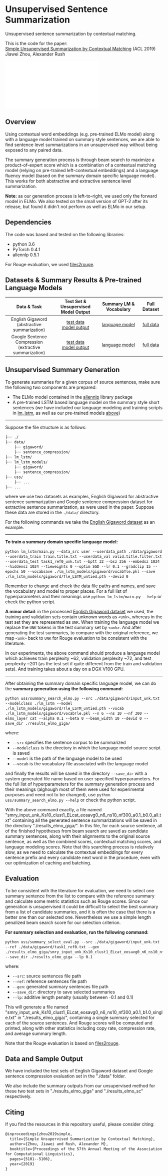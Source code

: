 # Unsupervised Sentence Summarization
Unsupervised sentence summarization by contextual matching.

This is the code for the paper: \
[Simple Unsupervised Summarization by Contextual Matching](https://arxiv.org/pdf/1907.13337.pdf) (ACL 2019) \
Jiawei Zhou, Alexander Rush

![cm2.pdf](./cm2.pdf)

## Overview

Using contextual word embeddings (e.g. pre-trained ELMo model) along with a language model trained on summary style sentences, we are able to find sentence level summarizations in an unsupervised way without being exposed to any paired data.

The summary generation process is through beam search to maximize a product-of-expert score which is a combination of a contextual matching model (relying on pre-trained left-contextual embeddings) and a language fluency model (based on the summary domain specific language model). This works for both abstractive and extractive sentence level summarization.

**Note:** as our generation process is left-to-right, we used only the forward model in ELMo. We also tested on the small version of GPT-2 after its release, but found it didn't not perform as well as ELMo in our setup.


## Dependencies

The code was based and tested on the following libraries:
- python 3.6
- PyTorch 0.4.1
- allennlp 0.5.1

For Rouge evaluation, we used [files2rouge](https://github.com/pltrdy/files2rouge).


## Datasets & Summary Results & Pre-trained Language Models

| Data & Task  | Test Set & <br>Unsupervised Model Output | Summary LM & Vocabulary | Full Dataset |
|:---:|:---:|:---:|:---:|
| English Gigaword <br>(abstractive summarization) | [test data](./data/gigaword) <br> [model output](./results_elmo_giga) | [language model](https://drive.google.com/file/d/1iF0tLvoo74-o22-1jUjMTrLwK948sMKp/view?usp=sharing) | [full data](https://github.com/harvardnlp/sent-summary) |
| Google Sentence Compression <br>(extractive summarization) | [test data](./data/sentence_compression) <br> [model output](./results_elmo_sc)| [language model](https://drive.google.com/file/d/1KVh7J6Mpj6W5YFV0DPAb81OwJSo26C7g/view?usp=sharing) | [full data](https://github.com/google-research-datasets/sentence-compression) |

## Unsupervised Summary Generation

To generate summaries for a given corpus of source sentences, make sure the following two components are prepared:
- The ELMo model contained in the [allennlp](https://github.com/allenai/allennlp) library package
- A pre-trained LSTM based language model on the summary style short sentences (we have included our language modeling and training scripts in [lm_lstm](./lm_lstm), as well as our pre-trained models [above](#Datasets-&-Summary-Results-&-Pre-trained-Language-Models))

---

Suppose the file structure is as follows:
```
├── ./
├── data/
    ├── gigaword/
    ├── sentence_compression/
├── lm_lstm/
├── lm_lstm_models/
    ├── gigaword/
    ├── sentence_compression/
├── uss/
    ├── ...
├── ...
```

where we use two datasets as examples, English Gigaword for abstractive sentence summarization and Google sentence compression dataset for extractive sentence summarization, as were used in the paper. Suppose these data are stored in the `./data/` directory.

For the following commands we take the [English Gigaword dataset](https://github.com/harvardnlp/sent-summary) as an example.

---

**To train a summary domain specific language model:**

```
python lm_lstm/main.py --data_src user --userdata_path ./data/gigaword --userdata_train train.title.txt --userdata_val valid.title.filter.txt --userdata_test task1_ref0_unk.txt --bptt 32 --bsz 256 --embedsz 1024 --hiddensz 1024 --tieweights 0 --optim SGD --lr 0.1 --gradclip 15 --epochs 50 --vocabsave ./lm_lstm_models/gigaword/vocabTle.pkl --save ./lm_lstm_models/gigaword/Tle_LSTM_untied.pth --devid 0
```
Remember to change and check the data file paths and names, and save the vocabulary and model to proper places. For a full list of hyperparameters and their meanings use `python lm_lstm/main.py --help` or check the python script.

**A minor detail**: in the processed [English Gigaword dataset](https://github.com/harvardnlp/sent-summary) we used, the training and validation sets contain unknown words as `<unk>`, whereas in the test set they are represented as `UNK`. When training the language model we replace the `UNK` tokens in the test summary set by `<unk>`. And after generating the test summaries, to compare with the original reference, we map `<unk>` back to `UNK` for Rouge evaluation to be consistent with the literature.

In our experiments, the above command should produce a language model which achieves train perplexity ~62, validation perplexity ~72, and test perplexity ~201 (as the test set if quite different from the train and validation sets). And training takes about a day on a DGX V100 GPU.

---

After obtaining the summary domain specific language model, we can do the **summary generation using the following command:**

```
python uss/summary_search_elmo.py --src ./data/gigaword/input_unk.txt --modelclass ./lm_lstm --model ./lm_lstm_models/gigaword/Tle_LSTM_untied.pth --vocab ./lm_lstm_models/gigaword/vocabTle.pkl --n 6 --ns 10 --nf 300 --elmo_layer cat --alpha 0.1 --beta 0 --beam_width 10 --devid 0 --save_dir ./results_elmo_giga/
```

where:
- `--src` specifies the sentence corpus to be summarized
- `--modelclass` is the directory in which the language model source script is saved
- `--model` is the path of the language model to be used
- `--vocab` is the vocabulary file associated with the language model

and finally the results will be saved in the directory `--save_dir` with a system generated file name based on user specified hyperparameters. For the full list of hyperparameters for the summary generation process and their meanings (alghough most of them were used for experimental purposes and need not to be changed), use `python uss/summary_search_elmo.py --help` or check the python script.

With the above command exactly, a file named "smry_input_unk_Ks10_clust1_ELcat_eosavg0_n6_ns10_nf300_a0.1_b0.0_all.txt" containing all the generated sentence summarizations will be saved in the directory "./results_elmo_giga/". In this file, for each source sentence, all of the finished hypotheses from beam search are saved as candidate summary sentences, along with their alignments to the original source sentence, as well as the combined scores, contextual matching scores, and language modeling scores. Note that this searching process is relatively slow, as we need to calculate the contextual embeddings for every sentence prefix and every candidate next word in the procedure, even with our optimization of caching and batching.


## Evaluation

To be consistent with the literature for evaluation, we need to select one summary sentence from the list to compare with the reference summary and calculate some metric statistics such as Rouge scores. Since our generation is unsupervised it could be difficult to select the best summary from a list of candidate summaries, and it is often the case that there is a better one than our selected one. Nevertheless we use a simple length penalized beam search score for our selection criterion.

**For summary selection and evaluation, run the following command:**

```
python uss/summary_select_eval.py --src ./data/gigaword/input_unk.txt --ref ./data/gigaword/task1_ref0.txt --gen ./results_elmo_giga/smry_input_unk_Ks10_clust1_ELcat_eosavg0_n6_ns10_nf300_a0.1_b0.0_all.txt --save_dir ./results_elmo_giga --lp 0.1
```

where:
- `--src`: source sentences file path
- `--ref`: reference sentences file path
- `--gen`: generated summary sentences file path
- `--save_dir`: directory to save selected summaries
- `--lp`: additive length penalty (usually between -0.1 and 0.1)

This will generate a file named "smry_input_unk_Ks10_clust1_ELcat_eosavg0_n6_ns10_nf300_a0.1_b1.0_single.txt" in "./results_elmo_giga/", containing a single summary selected for each of the source sentences. And Rouge scores will be computed and printed, along with other statistics including copy rate, compression rate, and average summary length.

Note that the Rouge evaluation is based on [files2rouge](https://github.com/pltrdy/files2rouge).

## Data and Sample Output

We have included the test sets of English Gigaword dataset and Google sentence compression evaluation set in the "./data" folder.

We also include the summary outputs from our unsupervised method for these two test sets in "./results_elmo_giga" and "./results_elmo_sc" respectively.

## Citing

If you find the resources in this repository useful, please consider citing:

```
@inproceedings{zhou2019simple,
  title={Simple Unsupervised Summarization by Contextual Matching},
  author={Zhou, Jiawei and Rush, Alexander M},
  booktitle={Proceedings of the 57th Annual Meeting of the Association for Computational Linguistics},
  pages={5101--5106},
  year={2019}
}
```
